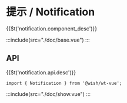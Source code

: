 # 提示 / Notification

<span>{{$t('notification.component_desc')}}</span>

:::include(src="./doc/base.vue")
:::

## API

{{$t('notification.api.desc')}}

```
import { Notification } from '@wish/wt-vue';
```

<api-doc name="Notification" :doc="require('./api.json')"></api-doc>

:::include(src="./doc/show.vue")
:::
